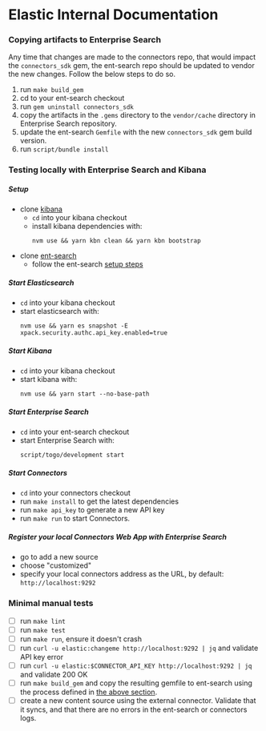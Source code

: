 # Elastic Internal Documentation

### Copying artifacts to Enterprise Search

Any time that changes are made to the connectors repo, that would impact the `connectors_sdk` gem, the ent-search repo should be updated to vendor the new changes. Follow the below steps to do so.

1. run `make build_gem`
1. cd to your ent-search checkout
1. run  `gem uninstall connectors_sdk`
1. copy the artifacts in the `.gems` directory to the `vendor/cache` directory in Enterprise Search repository.
1. update the ent-search `Gemfile` with the new `connectors_sdk` gem build version.
1. run `script/bundle install`

### Testing locally with Enterprise Search and Kibana

##### Setup
* clone [kibana](https://github.com/elastic/kibana)
  * `cd` into your kibana checkout
  * install kibana dependencies with:
    ```shell
    nvm use && yarn kbn clean && yarn kbn bootstrap
    ```
* clone [ent-search](https://github.com/elastic/ent-search/)
  * follow the ent-search [setup steps](https://github.com/elastic/ent-search/#set-up)

##### Start Elasticsearch
* `cd` into your kibana checkout
* start elasticsearch with:
  ```shell
  nvm use && yarn es snapshot -E xpack.security.authc.api_key.enabled=true
  ```

##### Start Kibana
* `cd` into your kibana checkout
* start kibana with:
  ```shell
  nvm use && yarn start --no-base-path
  ```

##### Start Enterprise Search
* `cd` into your ent-search checkout
* start Enterprise Search with:
  ```shell
  script/togo/development start
  ```

##### Start Connectors
* `cd` into your connectors checkout
* run `make install` to get the latest dependencies
* run `make api_key` to generate a new API key
* run `make run` to start Connectors.

##### Register your local Connectors Web App with Enterprise Search
* go to add a new source
* choose "customized"
* specify your local connectors address as the URL, by default: `http://localhost:9292`

### Minimal manual tests
- [ ] run `make lint`
- [ ] run `make test`
- [ ] run `make run`, ensure it doesn't crash
- [ ] run `curl -u elastic:changeme http://localhost:9292 | jq` and validate API key error
- [ ] run `curl -u elastic:$CONNECTOR_API_KEY http://localhost:9292 | jq` and validate 200 OK
- [ ] run `make build_gem` and copy the resulting gemfile to ent-search using the process defined in [the above section](#copying-artifacts-to-enterprise-search).
- [ ] create a new content source using the external connector. Validate that it syncs, and that there are no errors in the ent-search or connectors logs.
